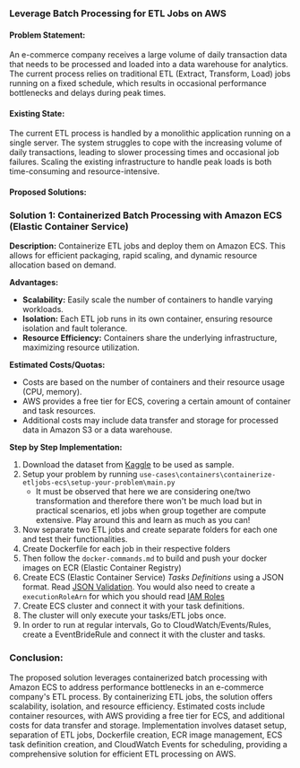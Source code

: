 ### Leverage Batch Processing for ETL Jobs on AWS

#### Problem Statement:

An e-commerce company receives a large volume of daily transaction data that needs to be processed and loaded into a data warehouse for analytics. The current process relies on traditional ETL (Extract, Transform, Load) jobs running on a fixed schedule, which results in occasional performance bottlenecks and delays during peak times.

#### Existing State:

The current ETL process is handled by a monolithic application running on a single server. The system struggles to cope with the increasing volume of daily transactions, leading to slower processing times and occasional job failures. Scaling the existing infrastructure to handle peak loads is both time-consuming and resource-intensive.

#### Proposed Solutions:

### Solution 1: Containerized Batch Processing with Amazon ECS (Elastic Container Service)

**Description:**
Containerize ETL jobs and deploy them on Amazon ECS. This allows for efficient packaging, rapid scaling, and dynamic resource allocation based on demand.

**Advantages:**
- **Scalability:** Easily scale the number of containers to handle varying workloads.
- **Isolation:** Each ETL job runs in its own container, ensuring resource isolation and fault tolerance.
- **Resource Efficiency:** Containers share the underlying infrastructure, maximizing resource utilization.

**Estimated Costs/Quotas:**
- Costs are based on the number of containers and their resource usage (CPU, memory).
- AWS provides a free tier for ECS, covering a certain amount of container and task resources.
- Additional costs may include data transfer and storage for processed data in Amazon S3 or a data warehouse.


**Step by Step Implementation:**

1. Download the dataset from [Kaggle](https://www.kaggle.com/datasets/olistbr/brazilian-ecommerce?resource=download) to be used as sample.
2. Setup your problem by running `use-cases\containers\containerize-etljobs-ecs\setup-your-problem\main.py`
    - It must be observed that here we are considering one/two transformation and therefore there won't be much load but in practical scenarios, etl jobs when group together are compute extensive. Play around this and learn as much as you can!
3. Now separate two ETL jobs and create separate folders for each one and test their functionalities.
4. Create Dockerfile for each job in their respective folders
5. Then follow the `docker-commands.md` to build and push your docker images on ECR (Elastic Container Registry)
6. Create ECS (Elastic Container Service) *Tasks Definitions* using a JSON format. Read [JSON Validation](https://docs.aws.amazon.com/AmazonECS/latest/developerguide/create-task-definition.html#json-validate-for-create). You would also need to create a `executionRoleArn` for which you should read [IAM Roles](https://docs.aws.amazon.com/AmazonECS/latest/developerguide/task-iam-roles.html)
7. Create ECS cluster and connect it with your task definitions.
8. The cluster will only execute your tasks/ETL jobs once.
9. In order to run at regular intervals, Go to CloudWatch/Events/Rules, create a EventBrideRule and connect it with the cluster and tasks.



### Conclusion:

The proposed solution leverages containerized batch processing with Amazon ECS to address performance bottlenecks in an e-commerce company's ETL process. By containerizing ETL jobs, the solution offers scalability, isolation, and resource efficiency. Estimated costs include container resources, with AWS providing a free tier for ECS, and additional costs for data transfer and storage. Implementation involves dataset setup, separation of ETL jobs, Dockerfile creation, ECR image management, ECS task definition creation, and CloudWatch Events for scheduling, providing a comprehensive solution for efficient ETL processing on AWS.
